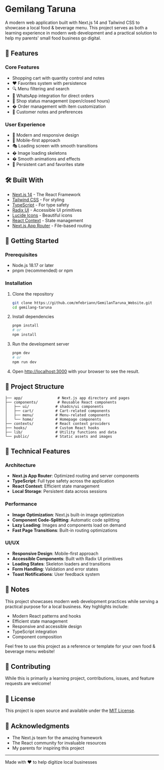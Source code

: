 # Gemilang Taruna

A modern web application built with Next.js 14 and Tailwind CSS to showcase a local food & beverage menu. This project serves as both a learning experience in modern web development and a practical solution to help my parents' small food business go digital.

## 🌟 Features

### Core Features

- Shopping cart with quantity control and notes
- ❤️ Favorites system with persistence
- 🔍 Menu filtering and search
- 💬 WhatsApp integration for direct orders
- 🏪 Shop status management (open/closed hours)
- �️ Order management with item customization
- 📝 Customer notes and preferences

### User Experience

- 🎨 Modern and responsive design
- 📱 Mobile-first approach
- 🎭 Loading screen with smooth transitions
- �️ Image loading skeletons
- � Smooth animations and effects
- 🔄 Persistent cart and favorites state

## 🛠️ Built With

- [Next.js 14](https://nextjs.org/) - The React Framework
- [Tailwind CSS](https://tailwindcss.com/) - For styling
- [TypeScript](https://www.typescriptlang.org/) - For type safety
- [Radix UI](https://www.radix-ui.com/) - Accessible UI primitives
- [Lucide Icons](https://lucide.dev/) - Beautiful icons
- [React Context](https://react.dev/learn/scaling-up-with-reducer-and-context) - State management
- [Next.js App Router](https://nextjs.org/docs/app) - File-based routing

## 🚀 Getting Started

### Prerequisites

- Node.js 18.17 or later
- pnpm (recommended) or npm

### Installation

1. Clone the repository

   ```bash
   git clone https://github.com/mfebriann/GemilanTaruna_Website.git
   cd gemilang-taruna
   ```

2. Install dependencies

   ```bash
   pnpm install
   # or
   npm install
   ```

3. Run the development server

   ```bash
   pnpm dev
   # or
   npm run dev
   ```

4. Open [http://localhost:3000](http://localhost:3000) with your browser to see the result.

## 📁 Project Structure

```
├── app/                # Next.js app directory and pages
├── components/         # Reusable React components
│   ├── ui/            # shadcn/ui components
│   ├── cart/          # Cart-related components
│   ├── menu/          # Menu-related components
│   └── home/          # Homepage components
├── contexts/          # React context providers
├── hooks/             # Custom React hooks
├── lib/               # Utility functions and data
└── public/            # Static assets and images
```

## 🎯 Technical Features

### Architecture

- **Next.js App Router**: Optimized routing and server components
- **TypeScript**: Full type safety across the application
- **React Context**: Efficient state management
- **Local Storage**: Persistent data across sessions

### Performance

- **Image Optimization**: Next.js built-in image optimization
- **Component Code-Splitting**: Automatic code splitting
- **Lazy Loading**: Images and components load on demand
- **Fast Page Transitions**: Built-in routing optimizations

### UI/UX

- **Responsive Design**: Mobile-first approach
- **Accessible Components**: Built with Radix UI primitives
- **Loading States**: Skeleton loaders and transitions
- **Form Handling**: Validation and error states
- **Toast Notifications**: User feedback system

## 📝 Notes

This project showcases modern web development practices while serving a practical purpose for a local business. Key highlights include:

- Modern React patterns and hooks
- Efficient state management
- Responsive and accessible design
- TypeScript integration
- Component composition

Feel free to use this project as a reference or template for your own food & beverage menu website!

## 🤝 Contributing

While this is primarily a learning project, contributions, issues, and feature requests are welcome!

## 📄 License

This project is open source and available under the [MIT License](LICENSE).

## 🙏 Acknowledgments

- The Next.js team for the amazing framework
- The React community for invaluable resources
- My parents for inspiring this project

---

Made with ❤️ to help digitize local businesses
